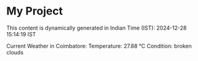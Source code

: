 # My Project

This content is dynamically generated in Indian Time (IST): 2024-12-28 15:14:19 IST


Current Weather in Coimbatore:
Temperature: 27.88 °C
Condition: broken clouds
